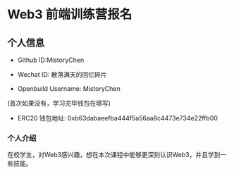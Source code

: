 # Web3 前端训练营报名

## 个人信息

* Github ID:MistoryChen

* Wechat ID: 散落满天的回忆碎片

* Openbuild Username: MistoryChen

(首次如果没有，学习完毕钱包在填写)

* ERC20 钱包地址: 0xb63dabaeefba444f5a56aa8c4473e734e22ffb00

### 个人介绍

在校学生，对Web3感兴趣，想在本次课程中能够更深刻认识Web3，并且学到一些技能。
